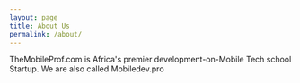 ```yaml
---
layout: page
title: About Us
permalink: /about/
---
```


TheMobileProf.com is Africa's premier development-on-Mobile Tech school Startup. We are also called Mobiledev.pro
